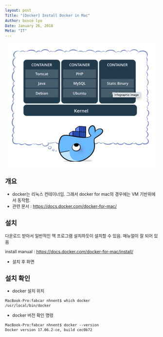 ```yaml
---
layout: post
Title: "[Docker] Install Docker in Mac"
Author: bosco lyu
Date: January 26, 2018
Meta: "IT"
---
```


<img src="/images/fulls/docker.png" class="fit image">

## 개요
* docker는 리눅스 컨테이너임. 그래서 docker for mac의 경우에는 VM 기반위에서 동작함.
* 관련 문서 : https://docs.docker.com/docker-for-mac/

## 설치
다운로드 받아서 일반적인 맥 프로그램 설치하듯이 설치할 수 있음.
매뉴얼이 잘 되어 있음

install manual : https://docs.docker.com/docker-for-mac/install/

* 설치 후 화면


## 설치 확인

* docker 설치 위치

```
MacBook-Pro:fabcar nhnent$ which docker
/usr/local/bin/docker
```

* docker 버전 확인 명령

```
MacBook-Pro:fabcar nhnent$ docker --version
Docker version 17.06.2-ce, build cec0b72
```